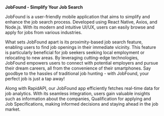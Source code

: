 **JobFound - Simplify Your Job Search**

JobFound is a user-friendly mobile application that aims to simplify and enhance the job search process. Developed using React Native, Axios, and Node.js. With its modern and intuitive UI/UX, users can easily browse and apply for jobs from various industries.

What sets JobFound apart is its proximity-based job search feature, enabling users to find job openings in their immediate vicinity. This feature is particularly beneficial for job seekers seeking local employment or relocating to new areas. By leveraging cutting-edge technologies, JobFound empowers users to connect with potential employers and pursue their dream careers, all from the convenience of their smartphones. Say goodbye to the hassles of traditional job hunting - with JobFound, your perfect job is just a tap away!

Along with RapidAPI, our JobFound app efficiently fetches real-time data for job analytics. With its seamless integration, users gain valuable insights such as information about the companies, Qualification for applying and Job Specifications, making informed decisions and staying ahead in the job market.
